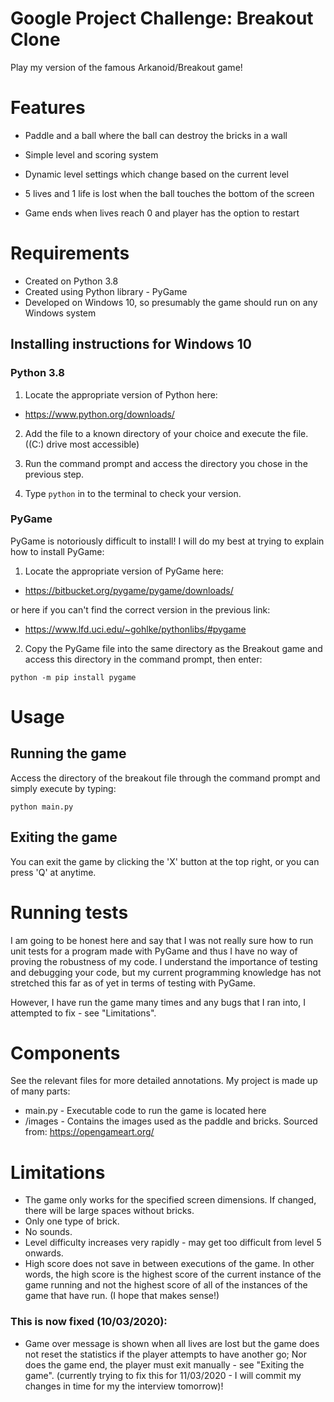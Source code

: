 # Google Project Challenge: Breakout Clone

Play my version of the famous Arkanoid/Breakout game!

# Features
- Paddle and a ball where the ball can destroy the bricks in a wall

- Simple level and scoring system
- Dynamic level settings which change based on the current level

- 5 lives and 1 life is lost when the ball touches the bottom of the screen
- Game ends when lives reach 0 and player has the option to restart

# Requirements
- Created on Python 3.8
- Created using Python library - PyGame
- Developed on Windows 10, so presumably the game should run on any Windows system

## Installing instructions for Windows 10
### Python 3.8
1) Locate the appropriate version of Python here:
- https://www.python.org/downloads/

2) Add the file to a known directory of your choice and execute the file. ((C:) drive most accessible)

3) Run the command prompt and access the directory you chose in the previous step.

4) Type ```python``` in to the terminal to check your version.

### PyGame
PyGame is notoriously difficult to install! I will do my best at trying to explain how to install PyGame:


1) Locate the appropriate version of PyGame here:
- https://bitbucket.org/pygame/pygame/downloads/

or here if you can't find the correct version in the previous link:

- https://www.lfd.uci.edu/~gohlke/pythonlibs/#pygame

2) Copy the PyGame file into the same directory as the Breakout game and access this directory in the command prompt, then enter:
```
python -m pip install pygame
```

# Usage
## Running the game
Access the directory of the breakout file through the command prompt and simply execute by typing:
```
python main.py
```

## Exiting the game
You can exit the game by clicking the 'X' button at the top right, or you can press 'Q' at anytime.

# Running tests
I am going to be honest here and say that I was not really sure how to run unit tests for a program made with PyGame and thus I have no way of proving the robustness of my code. I understand the importance of testing and debugging your code, but my current programming knowledge has not stretched this far as of yet in terms of testing with PyGame.

However, I have run the game many times and any bugs that I ran into, I attempted to fix - see "Limitations".

# Components
See the relevant files for more detailed annotations. My project is made up of many parts:

- main.py - Executable code to run the game is located here
- /images - Contains the images used as the paddle and bricks. Sourced from: https://opengameart.org/

# Limitations
- The game only works for the specified screen dimensions. If changed, there will be large spaces without bricks.
- Only one type of brick.
- No sounds.
- Level difficulty increases very rapidly - may get too difficult from level 5 onwards.
- High score does not save in between executions of the game. In other words, the high score is the highest score of the current instance of the game running and not the highest score of all of the instances of the game that have run. (I hope that makes sense!)
### This is now fixed (10/03/2020): 
- Game over message is shown when all lives are lost but the game does not reset the statistics if the player attempts to have another go; Nor does the game end, the player must exit manually - see "Exiting the game". (currently trying to fix this for 11/03/2020 - I will commit my changes in time for my the interview tomorrow)! 
